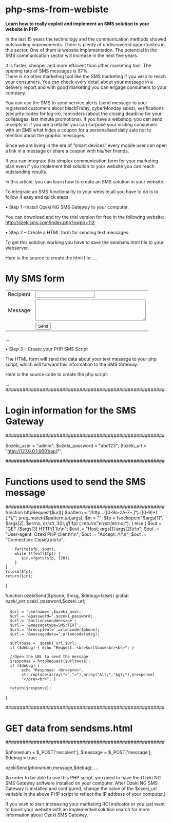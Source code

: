php-sms-from-webiste
====================

**Learn how to really exploit and implement an SMS solution to your website in PHP**

In the last 15 years the technology and the communication methods showed outstanding improvements. 
There is plenty of undiscovered opportunites in this sector. One of them is website implementation. 
The potencial in the SMS communication sector will increase in the next five years. 

It is faster, cheaper and more efficient than other marketing tool. The opening rate of SMS messages is 97%.  
There is no other marketing tool like the SMS marketing if you wish to reach your consumers. 
You can check every detail about your message in a delivery report and with good marketing 
you can engage consumers to your company.

You can use the SMS to send service alerts (send message to your registered customers about blackFriday, cyberMonday sales),
verifications (security codes for log-in), reminders (about the closing deadline for your colleauges, last minute promotions).
If you have a webshop, you can send receipts or if you are a retailer you can surprise your visiting consumers 
with an SMS what hides a coupon for a personalised daily sale not to mention about the graphic messages. 

Since we are living in the era of ”smart devices” every mobile user can open a link in a message or share a coupon 
with his/her friends.

If you can integrate this simplex communication form for your marketing plan 
even if you implement this solution to your website you can reach outstanding results. 

In this article, you can learn how to create an SMS solution in your website.

To integrate an SMS functionality to your website,all you have to do is to follow 4 easy and quick steps. 

•	Step 1 –Install Ozeki NG SMS Gateway to your computer. 

You can download and try the trial version for free in the following website: http://ozekisms.com/index.php?owpn=112

•	Step 2 – Create a HTML form for sending text messages.

To get this solution working you have to save the sendsms.html file to your webserver.

Here is the source to create the html file:
...
<html>
 <body>
   <h1>My SMS form</h1>
   <form method=post action='sendsms.php'>
   <table border=0>
   <tr>
     <td>Recipient</td>
     <td><input type='text' name='recipient'></td>
   </tr>
   <tr>
     <td>Message</td>
     <td><textarea rows=4 cols=40 name='message'></textarea></td>
   </tr>
   <tr>
     <td> </td>
     <td><input type=submit name=submit value=Send></td>
   </tr>
   </table>
   </form>
 </body>
</html>
...

•	Step 3 – Create your PHP SMS Script

The HTML form will send the data about your text message to your php script, which will forward this information to the SMS Gateway.

Here is the source code to create the php script:

...
########################################################
# Login information for the SMS Gateway
########################################################

$ozeki_user = "admin";
$ozeki_password = "abc123";
$ozeki_url = "http://127.0.0.1:9501/api?";

########################################################
# Functions used to send the SMS message
########################################################
function httpRequest($url){
    $pattern = "/http...([0-9a-zA-Z-.]*).([0-9]*).(.*)/";
    preg_match($pattern,$url,$args);
    $in = "";
    $fp = fsockopen("$args[1]", $args[2], $errno, $errstr, 30);
    if (!$fp) {
       return("$errstr ($errno)");
    } else {
        $out = "GET /$args[3] HTTP/1.1\r\n";
        $out .= "Host: $args[1]:$args[2]\r\n";
        $out .= "User-agent: Ozeki PHP client\r\n";
        $out .= "Accept: */*\r\n";
        $out .= "Connection: Close\r\n\r\n";

        fwrite($fp, $out);
        while (!feof($fp)) {
           $in.=fgets($fp, 128);
        }
    }
    fclose($fp);
    return($in);
}



function ozekiSend($phone, $msg, $debug=false){
      global $ozeki_user,$ozeki_password,$ozeki_url;

      $url = 'username='.$ozeki_user;
      $url.= '&password='.$ozeki_password;
      $url.= '&action=sendmessage';
      $url.= '&messagetype=SMS:TEXT';
      $url.= '&recipient='.urlencode($phone);
      $url.= '&messagedata='.urlencode($msg);

      $urltouse =  $ozeki_url.$url;
      if ($debug) { echo "Request: <br>$urltouse<br><br>"; }

      //Open the URL to send the message
      $response = httpRequest($urltouse);
      if ($debug) {
           echo "Response: <br><pre>".
           str_replace(array("<",">"),array("&lt;","&gt;"),$response).
           "</pre><br>"; }

      return($response);
}

########################################################
# GET data from sendsms.html
########################################################

$phonenum = $_POST['recipient'];
$message = $_POST['message'];
$debug = true;

ozekiSend($phonenum,$message,$debug);
...

(In order to be able to use this PHP script, you need to have the Ozeki NG SMS Gateway software 
installed on your computer. 
After Ozeki NG SMS Gateway is installed and configured, change the value of the $ozeki_url variable 
in the above PHP script to reflect the IP address of your computer.)

If you wish to start increasing your marketing ROI indicator or you just want to boost your website 
with an implemented solution search for more information about Ozeki SMS Gateway.
